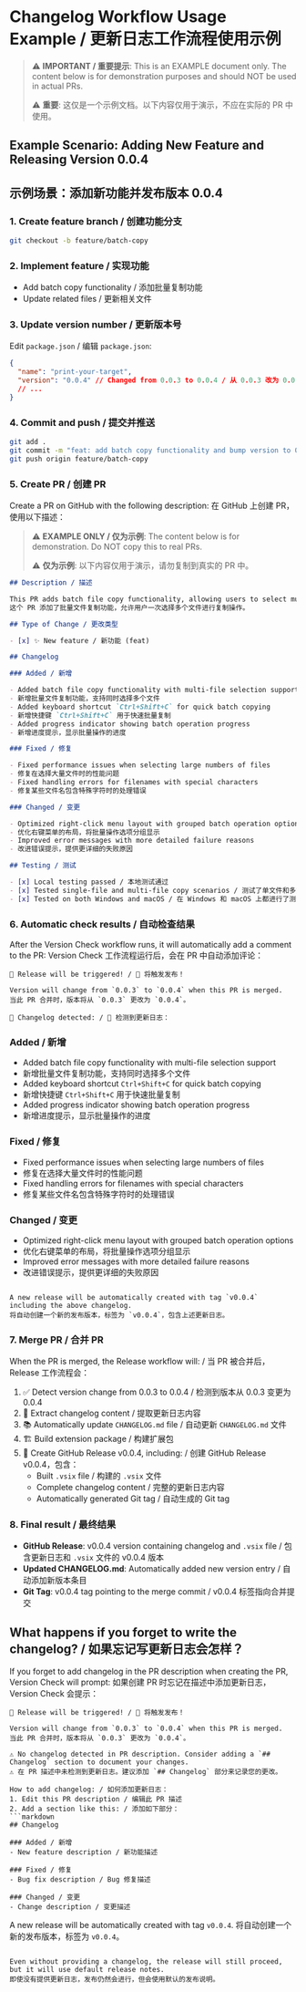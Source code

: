 # Changelog Workflow Usage Example / 更新日志工作流程使用示例

> ⚠️ **IMPORTANT / 重要提示**: This is an EXAMPLE document only. The content below is for demonstration purposes and should NOT be used in actual PRs.
>
> ⚠️ **重要**: 这仅是一个示例文档。以下内容仅用于演示，不应在实际的 PR 中使用。

## Example Scenario: Adding New Feature and Releasing Version 0.0.4

## 示例场景：添加新功能并发布版本 0.0.4

### 1. Create feature branch / 创建功能分支

```bash
git checkout -b feature/batch-copy
```

### 2. Implement feature / 实现功能

- Add batch copy functionality / 添加批量复制功能
- Update related files / 更新相关文件

### 3. Update version number / 更新版本号

Edit `package.json` / 编辑 `package.json`:

```json
{
  "name": "print-your-target",
  "version": "0.0.4" // Changed from 0.0.3 to 0.0.4 / 从 0.0.3 改为 0.0.4
  // ...
}
```

### 4. Commit and push / 提交并推送

```bash
git add .
git commit -m "feat: add batch copy functionality and bump version to 0.0.4"
git push origin feature/batch-copy
```

### 5. Create PR / 创建 PR

Create a PR on GitHub with the following description:
在 GitHub 上创建 PR，使用以下描述：

> ⚠️ **EXAMPLE ONLY / 仅为示例**: The content below is for demonstration. Do NOT copy this to real PRs.
>
> ⚠️ **仅为示例**: 以下内容仅用于演示，请勿复制到真实的 PR 中。

```markdown
## Description / 描述

This PR adds batch file copy functionality, allowing users to select multiple files for copy operations at once.
这个 PR 添加了批量文件复制功能，允许用户一次选择多个文件进行复制操作。

## Type of Change / 更改类型

- [x] ✨ New feature / 新功能 (feat)

## Changelog

### Added / 新增

- Added batch file copy functionality with multi-file selection support
- 新增批量文件复制功能，支持同时选择多个文件
- Added keyboard shortcut `Ctrl+Shift+C` for quick batch copying
- 新增快捷键 `Ctrl+Shift+C` 用于快速批量复制
- Added progress indicator showing batch operation progress
- 新增进度提示，显示批量操作的进度

### Fixed / 修复

- Fixed performance issues when selecting large numbers of files
- 修复在选择大量文件时的性能问题
- Fixed handling errors for filenames with special characters
- 修复某些文件名包含特殊字符时的处理错误

### Changed / 变更

- Optimized right-click menu layout with grouped batch operation options
- 优化右键菜单的布局，将批量操作选项分组显示
- Improved error messages with more detailed failure reasons
- 改进错误提示，提供更详细的失败原因

## Testing / 测试

- [x] Local testing passed / 本地测试通过
- [x] Tested single-file and multi-file copy scenarios / 测试了单文件和多文件复制场景
- [x] Tested on both Windows and macOS / 在 Windows 和 macOS 上都进行了测试
```

### 6. Automatic check results / 自动检查结果

After the Version Check workflow runs, it will automatically add a comment to the PR:
Version Check 工作流程运行后，会在 PR 中自动添加评论：

```
🚀 Release will be triggered! / 🚀 将触发发布！

Version will change from `0.0.3` to `0.0.4` when this PR is merged.
当此 PR 合并时，版本将从 `0.0.3` 更改为 `0.0.4`。

📝 Changelog detected: / 📝 检测到更新日志：
```

### Added / 新增

- Added batch file copy functionality with multi-file selection support
- 新增批量文件复制功能，支持同时选择多个文件
- Added keyboard shortcut `Ctrl+Shift+C` for quick batch copying
- 新增快捷键 `Ctrl+Shift+C` 用于快速批量复制
- Added progress indicator showing batch operation progress
- 新增进度提示，显示批量操作的进度

### Fixed / 修复

- Fixed performance issues when selecting large numbers of files
- 修复在选择大量文件时的性能问题
- Fixed handling errors for filenames with special characters
- 修复某些文件名包含特殊字符时的处理错误

### Changed / 变更

- Optimized right-click menu layout with grouped batch operation options
- 优化右键菜单的布局，将批量操作选项分组显示
- Improved error messages with more detailed failure reasons
- 改进错误提示，提供更详细的失败原因

```

A new release will be automatically created with tag `v0.0.4` including the above changelog.
将自动创建一个新的发布版本，标签为 `v0.0.4`，包含上述更新日志。
```

### 7. Merge PR / 合并 PR

When the PR is merged, the Release workflow will: / 当 PR 被合并后，Release 工作流程会：

1. ✅ Detect version change from 0.0.3 to 0.0.4 / 检测到版本从 0.0.3 变更为 0.0.4
2. 📝 Extract changelog content / 提取更新日志内容
3. 📚 Automatically update `CHANGELOG.md` file / 自动更新 `CHANGELOG.md` 文件
4. 🏗️ Build extension package / 构建扩展包
5. 🚀 Create GitHub Release v0.0.4, including: / 创建 GitHub Release v0.0.4，包含：
   - Built `.vsix` file / 构建的 `.vsix` 文件
   - Complete changelog content / 完整的更新日志内容
   - Automatically generated Git tag / 自动生成的 Git tag

### 8. Final result / 最终结果

- **GitHub Release**: v0.0.4 version containing changelog and `.vsix` file / 包含更新日志和 `.vsix` 文件的 v0.0.4 版本
- **Updated CHANGELOG.md**: Automatically added new version entry / 自动添加新版本条目
- **Git Tag**: v0.0.4 tag pointing to the merge commit / v0.0.4 标签指向合并提交

## What happens if you forget to write the changelog? / 如果忘记写更新日志会怎样？

If you forget to add changelog in the PR description when creating the PR, Version Check will prompt:
如果创建 PR 时忘记在描述中添加更新日志，Version Check 会提示：

````
🚀 Release will be triggered! / 🚀 将触发发布！

Version will change from `0.0.3` to `0.0.4` when this PR is merged.
当此 PR 合并时，版本将从 `0.0.3` 更改为 `0.0.4`。

⚠️ No changelog detected in PR description. Consider adding a `## Changelog` section to document your changes.
⚠️ 在 PR 描述中未检测到更新日志。建议添加 `## Changelog` 部分来记录您的更改。

How to add changelog: / 如何添加更新日志：
1. Edit this PR description / 编辑此 PR 描述
2. Add a section like this: / 添加如下部分：
```markdown
## Changelog

### Added / 新增
- New feature description / 新功能描述

### Fixed / 修复
- Bug fix description / Bug 修复描述

### Changed / 变更
- Change description / 变更描述
````

A new release will be automatically created with tag `v0.0.4`.
将自动创建一个新的发布版本，标签为 `v0.0.4`。

```

Even without providing a changelog, the release will still proceed, but it will use default release notes.
即使没有提供更新日志，发布仍然会进行，但会使用默认的发布说明。
```
